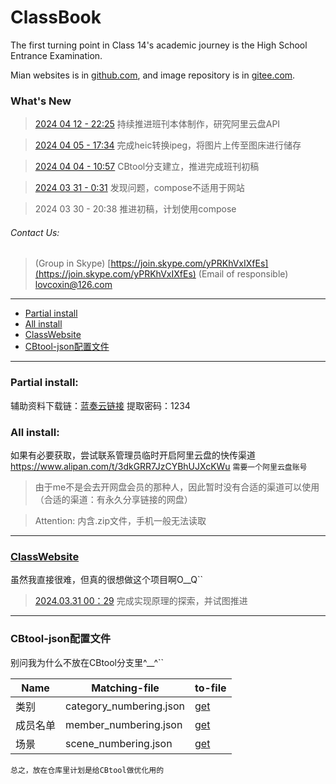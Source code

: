 # ClassBook
The first turning point in Class 14's academic journey is the High School Entrance Examination.

Mian websites is in [github.com](https://github.com/lovcoxin/classbook), and image repository is in [gitee.com](https://gitee.com/lycolovcoxin/classbook).

### What's New
> [2024 04 12 - 22:25](/log/20240412.log) 持续推进班刊本体制作，研究阿里云盘API

> [2024 04 05 - 17:34](/log/20240504.log) 完成heic转换ipeg，将图片上传至图床进行储存

> [2024 04 04 - 10:57](/log/20240404.log) CBtool分支建立，推进完成班刊初稿

> [2024 03 31 - 0:31](/log/20240331.log) 发现问题，compose不适用于网站

> 2024 03 30 - 20:38 推进初稿，计划使用compose




###### Contact Us: 
> (Group in Skype) [https://join.skype.com/yPRKhVxIXfEs](https://join.skype.com/yPRKhVxIXfEs)
> (Email of responsible) lovcoxin@126.com

---

  * [Partial install](#partial-install)
  * [All install](#all-install)
  * [ClassWebsite](#classwebsite)
  * [CBtool-json配置文件](#CBtool-json配置文件)

---

### Partial install:
辅助资料下载链：[蓝奏云链接](https://lovcoxin.lanzout.com/iAFYx1qvfjfi)
提取密码：1234

### All install:
如果有必要获取，尝试联系管理员临时开启阿里云盘的快传渠道 https://www.alipan.com/t/3dkGRR7JzCYBhUJXcKWu
`需要一个阿里云盘账号`

> 由于me不是会去开网盘会员的那种人，因此暂时没有合适的渠道可以使用（合适的渠道：有永久分享链接的网盘）

> Attention: 内含.zip文件，手机一般无法读取

---

### [ClassWebsite](https://lxxgd.github.io/)
虽然我直接很难，但真的很想做这个项目啊O__Q``
> [2024.03.31 00：29]() 完成实现原理的探索，并试图推进

---

### CBtool-json配置文件
别问我为什么不放在CBtool分支里^__^``

| Name | Matching-file | to-file |
| --- | --- | --- |
| 类别 | category_numbering.json | [get](https://github.com/lovcoxin/ClassBook/blob/main/category_numbering.json)
| 成员名单 | member_numbering.json | [get](https://github.com/lovcoxin/ClassBook/blob/main/member_numbering.json)
| 场景 | scene_numbering.json | [get](https://github.com/lovcoxin/ClassBook/blob/main/scene_numbering.json)

`总之，放在仓库里计划是给CBtool做优化用的`
